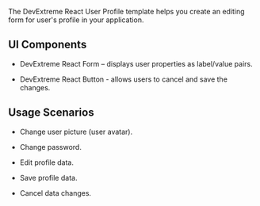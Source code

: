 The DevExtreme React User Profile template helps you create an editing form for user's profile in your application.

## UI Components  

- DevExtreme React Form – displays user properties as label/value pairs.

- DevExtreme React Button - allows users to cancel and save the changes.

## Usage Scenarios 

- Change user picture (user avatar).

- Change password.

- Edit profile data.

- Save profile data.

- Cancel data changes.